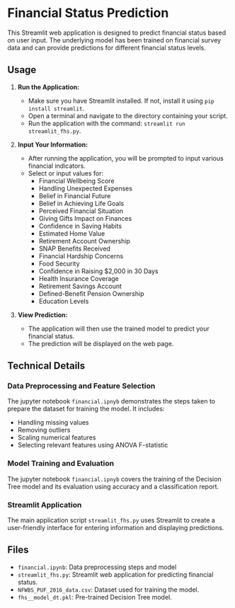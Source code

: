 

# Financial Status Prediction

This Streamlit web application is designed to predict financial status based on user input. The underlying model has been trained on financial survey data and can provide predictions for different financial status levels.

## Usage

1. **Run the Application:**
   - Make sure you have Streamlit installed. If not, install it using `pip install streamlit`.
   - Open a terminal and navigate to the directory containing your script.
   - Run the application with the command: `streamlit run  streamlit_fhs.py`.

2. **Input Your Information:**
   - After running the application, you will be prompted to input various financial indicators.
   - Select or input values for:
      - Financial Wellbeing Score
      - Handling Unexpected Expenses
      - Belief in Financial Future
      - Belief in Achieving Life Goals
      - Perceived Financial Situation
      - Giving Gifts Impact on Finances
      - Confidence in Saving Habits
      - Estimated Home Value
      - Retirement Account Ownership
      - SNAP Benefits Received
      - Financial Hardship Concerns
      - Food Security
      - Confidence in Raising $2,000 in 30 Days
      - Health Insurance Coverage
      - Retirement Savings Account
      - Defined-Benefit Pension Ownership
      - Education Levels

3. **View Prediction:**
   - The application will then use the trained model to predict your financial status.
   - The prediction will be displayed on the web page.

## Technical Details

### Data Preprocessing and Feature Selection
The jupyter notebook `financial.ipnyb` demonstrates the steps taken to prepare the dataset for training the model. It includes:
- Handling missing values
- Removing outliers
- Scaling numerical features
- Selecting relevant features using ANOVA F-statistic

### Model Training and Evaluation
The jupyter notebook `financial.ipnyb` covers the training of the Decision Tree model and its evaluation using accuracy and a classification report.

### Streamlit Application
The main application script `streamlit_fhs.py` uses Streamlit to create a user-friendly interface for entering information and displaying predictions.

## Files
- `financial.ipynb`: Data preprocessing steps and model
- `streamlit_fhs.py`: Streamlit web application for predicting financial status.
- `NFWBS_PUF_2016_data.csv`: Dataset used for training the model.
- `fhs__model_dt.pkl`: Pre-trained Decision Tree model.

